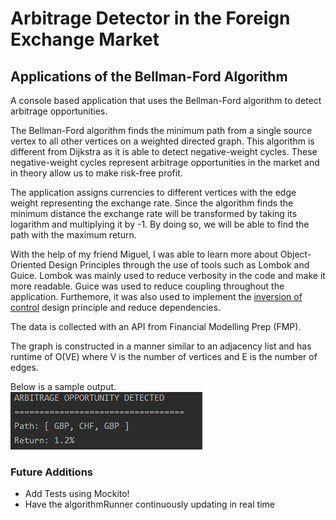 # Arbitrage Detector in the Foreign Exchange Market 
## Applications of the Bellman-Ford Algorithm

A console based application that uses the Bellman-Ford algorithm to detect arbitrage opportunities.

The Bellman-Ford algorithm finds the minimum path from a single source vertex to all other vertices on a weighted
directed graph. This algorithm is different from Dijkstra as it is able to detect negative-weight cycles. These negative-weight
cycles represent arbitrage opportunities in the market and in theory allow us to make risk-free profit.

The application assigns currencies to different vertices with the edge weight representing the exchange rate. Since the 
algorithm finds the minimum distance the exchange rate will be transformed by taking
its logarithm and multiplying it by -1. By doing so, we will be able to find the path with the maximum return.

With the help of my friend Miguel, I was able to learn more about Object-Oriented Design Principles through the use of tools such as Lombok and Guice. Lombok was mainly used to reduce verbosity in the code and make it more readable. Guice was used to reduce coupling throughout the application. Furthemore, it was also used to implement the [inversion of control](https://en.wikipedia.org/wiki/Inversion_of_control#:~:text=In%20software%20engineering%2C%20inversion%20of,control%20from%20a%20generic%20framework) design principle and reduce dependencies.

The data is collected with an API from Financial Modelling Prep (FMP). 

The graph is constructed in a manner similar to an adjacency list and has runtime of O(VE) where V is the number of vertices 
and E is the number of edges. 

Below is a sample output. </br>
![Path](Capture.PNG)

### Future Additions
* Add Tests using Mockito!
* Have the algorithmRunner continuously updating in real time
